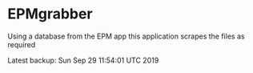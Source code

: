 # EPMgrabber
Using a database from the EPM app this application scrapes the files as required


Latest backup: Sun Sep 29 11:54:01 UTC 2019
